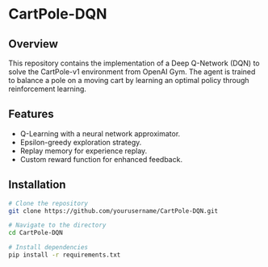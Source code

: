 # CartPole-DQN

## Overview
This repository contains the implementation of a Deep Q-Network (DQN) to solve the CartPole-v1 environment from OpenAI Gym. The agent is trained to balance a pole on a moving cart by learning an optimal policy through reinforcement learning.

## Features
- Q-Learning with a neural network approximator.
- Epsilon-greedy exploration strategy.
- Replay memory for experience replay.
- Custom reward function for enhanced feedback.

## Installation
```bash
# Clone the repository
git clone https://github.com/yourusername/CartPole-DQN.git

# Navigate to the directory
cd CartPole-DQN

# Install dependencies
pip install -r requirements.txt
